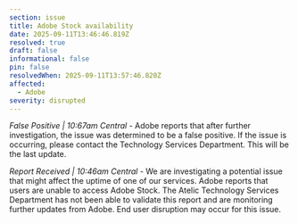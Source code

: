 ```yaml
---
section: issue
title: Adobe Stock availability
date: 2025-09-11T13:46:46.819Z
resolved: true
draft: false
informational: false
pin: false
resolvedWhen: 2025-09-11T13:57:46.820Z
affected:
  - Adobe
severity: disrupted
---
```

*False Positive | 10:67am Central* - Adobe reports that after further investigation, the issue was determined to be a false positive. If the issue is occurring, please contact the Technology Services Department. This will be the last update.

*Report Received | 10:46am Central* - We are investigating a potential issue that might affect the uptime of one of our services. Adobe reports that users are unable to access Adobe Stock. The Atelic Technology Services Department has not been able to validate this report and are monitoring further updates from Adobe. End user disruption may occur for this issue.